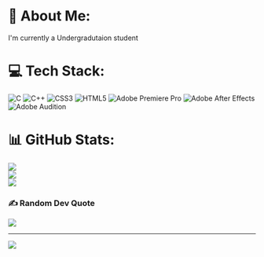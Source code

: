 # 💫 About Me:
I'm currently a Undergradutaion student
 
# 💻 Tech Stack:
![C](https://img.shields.io/badge/c-%2300599C.svg?style=plastic&logo=c&logoColor=white) ![C++](https://img.shields.io/badge/c++-%2300599C.svg?style=plastic&logo=c%2B%2B&logoColor=white) ![CSS3](https://img.shields.io/badge/css3-%231572B6.svg?style=plastic&logo=css3&logoColor=white) ![HTML5](https://img.shields.io/badge/html5-%23E34F26.svg?style=plastic&logo=html5&logoColor=white) ![Adobe Premiere Pro](https://img.shields.io/badge/Adobe%20Premiere%20Pro-9999FF.svg?style=plastic&logo=Adobe%20Premiere%20Pro&logoColor=white) ![Adobe After Effects](https://img.shields.io/badge/Adobe%20After%20Effects-9999FF.svg?style=plastic&logo=Adobe%20After%20Effects&logoColor=white) ![Adobe Audition](https://img.shields.io/badge/Adobe%20Audition-9999FF.svg?style=plastic&logo=Adobe%20Audition&logoColor=white)
# 📊 GitHub Stats:
![](https://github-readme-stats.vercel.app/api?username=adiputha&theme=dark&hide_border=false&include_all_commits=true&count_private=false)<br/>
![](https://github-readme-streak-stats.herokuapp.com/?user=adiputha&theme=dark&hide_border=false)<br/>
![](https://github-readme-stats.vercel.app/api/top-langs/?username=adiputha&theme=dark&hide_border=false&include_all_commits=true&count_private=false&layout=compact)
 
### ✍️ Random Dev Quote
![](https://quotes-github-readme.vercel.app/api?type=horizontal&theme=radical)
 
---
[![](https://visitcount.itsvg.in/api?id=adiputha&icon=0&color=0)](https://visitcount.itsvg.in)
 
<!-- Proudly created with GPRM ( https://gprm.itsvg.in ) -->
